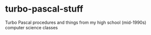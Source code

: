 # turbo-pascal-stuff
Turbo Pascal procedures and things from my high school (mid-1990s) computer science classes
